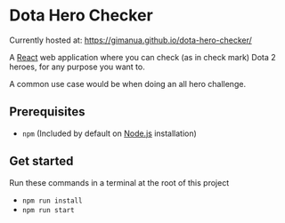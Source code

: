 # Dota Hero Checker
Currently hosted at: https://gimanua.github.io/dota-hero-checker/

A [React](https://reactjs.org/) web application where you can check (as in check mark) Dota 2 heroes, for any purpose you want to.

A common use case would be when doing an all hero challenge.

## Prerequisites
* ```npm``` (Included by default on [Node.js](https://nodejs.org) installation)

## Get started
Run these commands in a terminal at the root of this project
* ```npm run install```
* ```npm run start```
